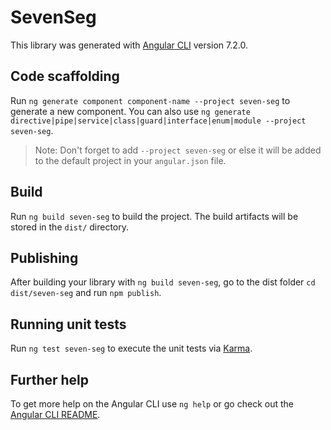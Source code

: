 # SevenSeg

This library was generated with [Angular CLI](https://github.com/angular/angular-cli) version 7.2.0.

## Code scaffolding

Run `ng generate component component-name --project seven-seg` to generate a new component. You can also use `ng generate directive|pipe|service|class|guard|interface|enum|module --project seven-seg`.
> Note: Don't forget to add `--project seven-seg` or else it will be added to the default project in your `angular.json` file. 

## Build

Run `ng build seven-seg` to build the project. The build artifacts will be stored in the `dist/` directory.

## Publishing

After building your library with `ng build seven-seg`, go to the dist folder `cd dist/seven-seg` and run `npm publish`.

## Running unit tests

Run `ng test seven-seg` to execute the unit tests via [Karma](https://karma-runner.github.io).

## Further help

To get more help on the Angular CLI use `ng help` or go check out the [Angular CLI README](https://github.com/angular/angular-cli/blob/master/README.md).

